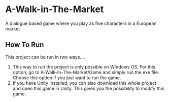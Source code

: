 # A-Walk-in-The-Market
A dialogue based game where you play as five characters in a European market

## How To Run
This project can be run in two ways….
1)	This way to run the project is only possible on Windows OS. For this option, go to A-Walk-In-The-Market/Game and simply run the exe file. Choose this option if you just want to run the game.
2)	If you have Unity installed, you can also download this whole project and open this game in Unity. This gives you the possibility to modify this game.
